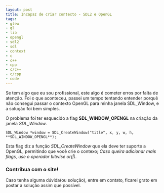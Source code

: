 ```yaml
---
layout: post
title: Incapaz de criar contexto - SDL2 e OpenGL
tags:
- glew
- gl
- lib
- opengl
- sdl2
- sdl
- context
- c
- c++
- cpp
- c/c++
- c/cpp
- code
---
```


Se tem algo que eu sou profissional, este algo é cometer erros por falta de atenção. Foi o que aconteceu, passei um tempo tentando entender porquê não consegui passar o contexto OpenGL para minha janela SDL_Window, e a solução foi bem simples.

O problema foi ter esquecido a flag **SDL_WINDOW_OPENGL** na criação da janela *SDL_Window*.
```
SDL_Window *window = SDL_CreateWindow("title", x, y, w, h, **SDL_WINDOW_OPENGL**);
```
Esta flag diz a função *SDL_CreateWindow* que ela deve ter suporte a OpenGL, permitindo que você crie o contexo;
*Caso queira adicionar mais flags, use o operador bitwise or(|)*.

### Contribua com o site!
Caso tenha alguma dúvida(ou solução), entre em contato, ficarei grato em postar a solução assim que possível.
